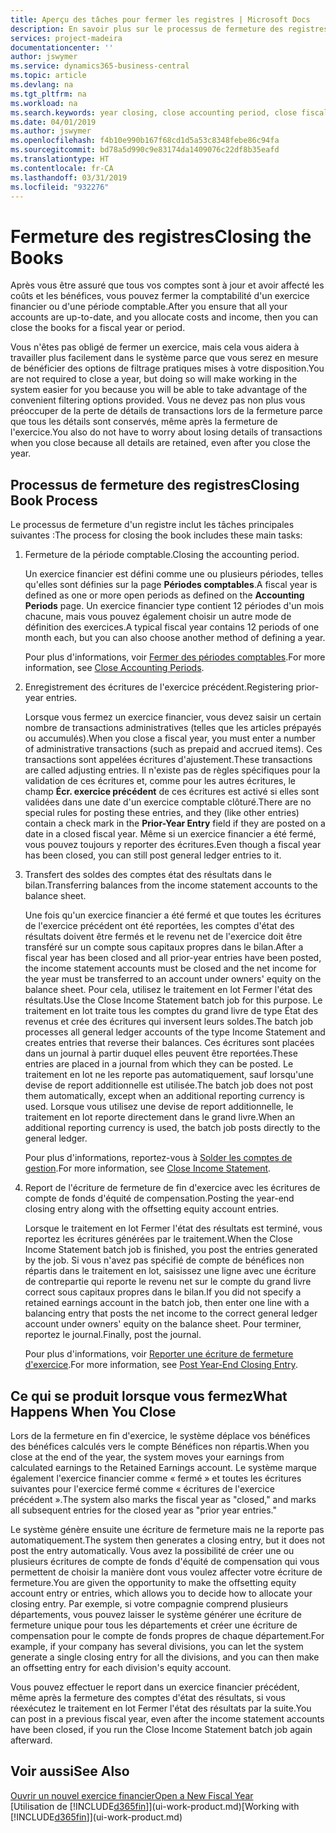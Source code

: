 ```yaml
---
title: Aperçu des tâches pour fermer les registres | Microsoft Docs
description: En savoir plus sur le processus de fermeture des registres d'un exercice financier ou d'une période fiscale, et ce qui a lieu après la fermeture, à la fin d'un exercice.
services: project-madeira
documentationcenter: ''
author: jswymer
ms.service: dynamics365-business-central
ms.topic: article
ms.devlang: na
ms.tgt_pltfrm: na
ms.workload: na
ms.search.keywords: year closing, close accounting period, close fiscal year, bank account detailed trial balance
ms.date: 04/01/2019
ms.author: jswymer
ms.openlocfilehash: f4b10e990b167f68cd1d5a53c8348febe86c94fa
ms.sourcegitcommit: bd78a5d990c9e83174da1409076c22df8b35eafd
ms.translationtype: HT
ms.contentlocale: fr-CA
ms.lasthandoff: 03/31/2019
ms.locfileid: "932276"
---
```

# <a name="closing-the-books"></a><span data-ttu-id="7ec49-103">Fermeture des registres</span><span class="sxs-lookup"><span data-stu-id="7ec49-103">Closing the Books</span></span>
<span data-ttu-id="7ec49-104">Après vous être assuré que tous vos comptes sont à jour et avoir affecté les coûts et les bénéfices, vous pouvez fermer la comptabilité d'un exercice financier ou d'une période comptable.</span><span class="sxs-lookup"><span data-stu-id="7ec49-104">After you ensure that all your accounts are up-to-date, and you allocate costs and income, then you can close the books for a fiscal year or period.</span></span>

<span data-ttu-id="7ec49-105">Vous n'êtes pas obligé de fermer un exercice, mais cela vous aidera à travailler plus facilement dans le système parce que vous serez en mesure de bénéficier des options de filtrage pratiques mises à votre disposition.</span><span class="sxs-lookup"><span data-stu-id="7ec49-105">You are not required to close a year, but doing so will make working in the system easier for you because you will be able to take advantage of the convenient filtering options provided.</span></span> <span data-ttu-id="7ec49-106">Vous ne devez pas non plus vous préoccuper de la perte de détails de transactions lors de la fermeture parce que tous les détails sont conservés, même après la fermeture de l'exercice.</span><span class="sxs-lookup"><span data-stu-id="7ec49-106">You also do not have to worry about losing details of transactions when you close because all details are retained, even after you close the year.</span></span>

## <a name="closing-book-process"></a><span data-ttu-id="7ec49-107">Processus de fermeture des registres</span><span class="sxs-lookup"><span data-stu-id="7ec49-107">Closing Book Process</span></span>
<span data-ttu-id="7ec49-108">Le processus de fermeture d'un registre inclut les tâches principales suivantes :</span><span class="sxs-lookup"><span data-stu-id="7ec49-108">The process for closing the book includes these main tasks:</span></span>

1. <span data-ttu-id="7ec49-109">Fermeture de la période comptable.</span><span class="sxs-lookup"><span data-stu-id="7ec49-109">Closing the accounting period.</span></span>

    <span data-ttu-id="7ec49-110">Un exercice financier est défini comme une ou plusieurs périodes, telles qu'elles sont définies sur la page **Périodes comptables**.</span><span class="sxs-lookup"><span data-stu-id="7ec49-110">A fiscal year is defined as one or more open periods as defined on the **Accounting Periods** page.</span></span> <span data-ttu-id="7ec49-111">Un exercice financier type contient 12 périodes d'un mois chacune, mais vous pouvez également choisir un autre mode de définition des exercices.</span><span class="sxs-lookup"><span data-stu-id="7ec49-111">A typical fiscal year contains 12 periods of one month each, but you can also choose another method of defining a year.</span></span>

    <span data-ttu-id="7ec49-112">Pour plus d'informations, voir [Fermer des périodes comptables](year-close-account-periods.md).</span><span class="sxs-lookup"><span data-stu-id="7ec49-112">For more information, see [Close Accounting Periods](year-close-account-periods.md).</span></span>
2. <span data-ttu-id="7ec49-113">Enregistrement des écritures de l'exercice précédent.</span><span class="sxs-lookup"><span data-stu-id="7ec49-113">Registering prior-year entries.</span></span>

    <span data-ttu-id="7ec49-114">Lorsque vous fermez un exercice financier, vous devez saisir un certain nombre de transactions administratives (telles que les articles prépayés ou accumulés).</span><span class="sxs-lookup"><span data-stu-id="7ec49-114">When you close a fiscal year, you must enter a number of administrative transactions (such as prepaid and accrued items).</span></span> <span data-ttu-id="7ec49-115">Ces transactions sont appelées écritures d'ajustement.</span><span class="sxs-lookup"><span data-stu-id="7ec49-115">These transactions are called adjusting entries.</span></span> <span data-ttu-id="7ec49-116">Il n'existe pas de règles spécifiques pour la validation de ces écritures et, comme pour les autres écritures, le champ **Écr. exercice précédent** de ces écritures est activé si elles sont validées dans une date d'un exercice comptable clôturé.</span><span class="sxs-lookup"><span data-stu-id="7ec49-116">There are no special rules for posting these entries, and they (like other entries) contain a check mark in the **Prior-Year Entry** field if they are posted on a date in a closed fiscal year.</span></span> <span data-ttu-id="7ec49-117">Même si un exercice financier a été fermé, vous pouvez toujours y reporter des écritures.</span><span class="sxs-lookup"><span data-stu-id="7ec49-117">Even though a fiscal year has been closed, you can still post general ledger entries to it.</span></span>
3. <span data-ttu-id="7ec49-118">Transfert des soldes des comptes état des résultats dans le bilan.</span><span class="sxs-lookup"><span data-stu-id="7ec49-118">Transferring balances from the income statement accounts to the balance sheet.</span></span>

    <span data-ttu-id="7ec49-119">Une fois qu'un exercice financier a été fermé et que toutes les écritures de l'exercice précédent ont été reportées, les comptes d'état des résultats doivent être fermés et le revenu net de l'exercice doit être transféré sur un compte sous capitaux propres dans le bilan.</span><span class="sxs-lookup"><span data-stu-id="7ec49-119">After a fiscal year has been closed and all prior-year entries have been posted, the income statement accounts must be closed and the net income for the year must be transferred to an account under owners' equity on the balance sheet.</span></span> <span data-ttu-id="7ec49-120">Pour cela, utilisez le traitement en lot Fermer l'état des résultats.</span><span class="sxs-lookup"><span data-stu-id="7ec49-120">Use the Close Income Statement batch job for this purpose.</span></span> <span data-ttu-id="7ec49-121">Le traitement en lot traite tous les comptes du grand livre de type État des revenus et crée des écritures qui inversent leurs soldes.</span><span class="sxs-lookup"><span data-stu-id="7ec49-121">The batch job processes all general ledger accounts of the type Income Statement and creates entries that reverse their balances.</span></span> <span data-ttu-id="7ec49-122">Ces écritures sont placées dans un journal à partir duquel elles peuvent être reportées.</span><span class="sxs-lookup"><span data-stu-id="7ec49-122">These entries are placed in a journal from which they can be posted.</span></span> <span data-ttu-id="7ec49-123">Le traitement en lot ne les reporte pas automatiquement, sauf lorsqu'une devise de report additionnelle est utilisée.</span><span class="sxs-lookup"><span data-stu-id="7ec49-123">The batch job does not post them automatically, except when an additional reporting currency is used.</span></span> <span data-ttu-id="7ec49-124">Lorsque vous utilisez une devise de report additionnelle, le traitement en lot reporte directement dans le grand livre.</span><span class="sxs-lookup"><span data-stu-id="7ec49-124">When an additional reporting currency is used, the batch job posts directly to the general ledger.</span></span>

    <span data-ttu-id="7ec49-125">Pour plus d'informations, reportez-vous à [Solder les comptes de gestion](year-close-income-statement.md).</span><span class="sxs-lookup"><span data-stu-id="7ec49-125">For more information, see [Close Income Statement](year-close-income-statement.md).</span></span>
4. <span data-ttu-id="7ec49-126">Report de l'écriture de fermeture de fin d'exercice avec les écritures de compte de fonds d'équité de compensation.</span><span class="sxs-lookup"><span data-stu-id="7ec49-126">Posting the year-end closing entry along with the offsetting equity account entries.</span></span>

    <span data-ttu-id="7ec49-127">Lorsque le traitement en lot Fermer l'état des résultats est terminé, vous reportez les écritures générées par le traitement.</span><span class="sxs-lookup"><span data-stu-id="7ec49-127">When the Close Income Statement batch job is finished, you post the entries generated by the job.</span></span> <span data-ttu-id="7ec49-128">Si vous n'avez pas spécifié de compte de bénéfices non répartis dans le traitement en lot, saisissez une ligne avec une écriture de contrepartie qui reporte le revenu net sur le compte du grand livre correct sous capitaux propres dans le bilan.</span><span class="sxs-lookup"><span data-stu-id="7ec49-128">If you did not specify a retained earnings account in the batch job, then enter one line with a balancing entry that posts the net income to the correct general ledger account under owners' equity on the balance sheet.</span></span> <span data-ttu-id="7ec49-129">Pour terminer, reportez le journal.</span><span class="sxs-lookup"><span data-stu-id="7ec49-129">Finally, post the journal.</span></span>

    <span data-ttu-id="7ec49-130">Pour plus d'informations, voir [Reporter une écriture de fermeture d'exercice](year-how-post-year-end-close-entry.md).</span><span class="sxs-lookup"><span data-stu-id="7ec49-130">For more information, see [Post Year-End Closing Entry](year-how-post-year-end-close-entry.md).</span></span>

## <a name="what-happens-when-you-close"></a><span data-ttu-id="7ec49-131">Ce qui se produit lorsque vous fermez</span><span class="sxs-lookup"><span data-stu-id="7ec49-131">What Happens When You Close</span></span>
<span data-ttu-id="7ec49-132">Lors de la fermeture en fin d'exercice, le système déplace vos bénéfices des bénéfices calculés vers le compte Bénéfices non répartis.</span><span class="sxs-lookup"><span data-stu-id="7ec49-132">When you close at the end of the year, the system moves your earnings from calculated earnings to the Retained Earnings account.</span></span> <span data-ttu-id="7ec49-133">Le système marque également l'exercice financier comme « fermé » et toutes les écritures suivantes pour l'exercice fermé comme « écritures de l'exercice précédent ».</span><span class="sxs-lookup"><span data-stu-id="7ec49-133">The system also marks the fiscal year as "closed," and marks all subsequent entries for the closed year as "prior year entries."</span></span>

<span data-ttu-id="7ec49-134">Le système génère ensuite une écriture de fermeture mais ne la reporte pas automatiquement.</span><span class="sxs-lookup"><span data-stu-id="7ec49-134">The system then generates a closing entry, but it does not post the entry automatically.</span></span> <span data-ttu-id="7ec49-135">Vous avez la possibilité de créer une ou plusieurs écritures de compte de fonds d'équité de compensation qui vous permettent de choisir la manière dont vous voulez affecter votre écriture de fermeture.</span><span class="sxs-lookup"><span data-stu-id="7ec49-135">You are given the opportunity to make the offsetting equity account entry or entries, which allows you to decide how to allocate your closing entry.</span></span> <span data-ttu-id="7ec49-136">Par exemple, si votre compagnie comprend plusieurs départements, vous pouvez laisser le système générer une écriture de fermeture unique pour tous les départements et créer une écriture de compensation pour le compte de fonds propres de chaque département.</span><span class="sxs-lookup"><span data-stu-id="7ec49-136">For example, if your company has several divisions, you can let the system generate a single closing entry for all the divisions, and you can then make an offsetting entry for each division's equity account.</span></span>

<span data-ttu-id="7ec49-137">Vous pouvez effectuer le report dans un exercice financier précédent, même après la fermeture des comptes d'état des résultats, si vous réexécutez le traitement en lot Fermer l'état des résultats par la suite.</span><span class="sxs-lookup"><span data-stu-id="7ec49-137">You can post in a previous fiscal year, even after the income statement accounts have been closed, if you run the Close Income Statement batch job again afterward.</span></span>

## <a name="see-also"></a><span data-ttu-id="7ec49-138">Voir aussi</span><span class="sxs-lookup"><span data-stu-id="7ec49-138">See Also</span></span>
[<span data-ttu-id="7ec49-139">Ouvrir un nouvel exercice financier</span><span class="sxs-lookup"><span data-stu-id="7ec49-139">Open a New Fiscal Year</span></span>](finance-how-open-new-fiscal-year.md)  
<span data-ttu-id="7ec49-140">[Utilisation de [!INCLUDE[d365fin](includes/d365fin_md.md)]](ui-work-product.md)</span><span class="sxs-lookup"><span data-stu-id="7ec49-140">[Working with [!INCLUDE[d365fin](includes/d365fin_md.md)]](ui-work-product.md)</span></span>

